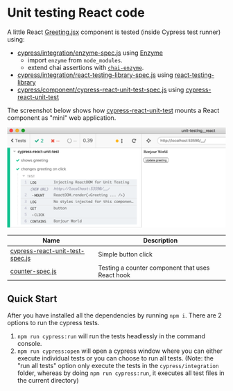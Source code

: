 # Unit testing React code

A little React [Greeting.jsx](Greeting.jsx) component is tested (inside Cypress test runner) using:

- [cypress/integration/enzyme-spec.js](cypress/integration/enzyme-spec.js) using [Enzyme](https://airbnb.io/enzyme/)
  * import `enzyme` from `node_modules`.
  * extend chai assertions with [`chai-enzyme`](https://github.com/producthunt/chai-enzyme).
- [cypress/integration/react-testing-library-spec.js](cypress/integration/react-testing-library-spec.js) using [react-testing-library](https://github.com/kentcdodds/react-testing-library)
- [cypress/component/cypress-react-unit-test-spec.js](cypress/component/cypress-react-unit-test-spec.js) using [cypress-react-unit-test](https://github.com/bahmutov/cypress-react-unit-test)


The screenshot below shows how [cypress-react-unit-test](https://github.com/bahmutov/cypress-react-unit-test) mounts a React component as "mini" web application.

![Testing React component using cypress-react-unit-test](images/button-click.png)

Name | Description
--- | ---
[cypress-react-unit-test-spec.js](cypress/component/cypress-react-unit-test-spec.js) | Simple button click
[counter-spec.js](cypress/component/counter-spec.js) | Testing a counter component that uses React hook

## Quick Start

After you have installed all the dependencies by running `npm i`. There are 2 options to run the cypress tests.

1. `npm run cypress:run` will run the tests headlessly in the command console.
2. `npm run cypress:open` will open a cypress window where you can either execute individual tests or you can choose to run all tests. (Note: the "run all tests" option only execute the tests in the `cypress/integration` folder, whereas by doing `npm run cypress:run`, it executes all test files in the current directory)
